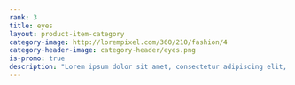 ```yaml
---
rank: 3
title: eyes
layout: product-item-category
category-image: http://lorempixel.com/360/210/fashion/4
category-header-image: category-header/eyes.png
is-promo: true
description: "Lorem ipsum dolor sit amet, consectetur adipiscing elit, sed do eiusmod tempor incididunt ut labore et dolore magna aliqua."
---
```

